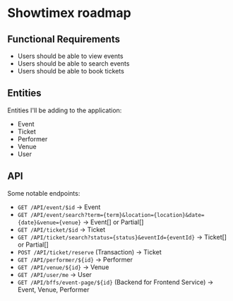 # Showtimex roadmap

## Functional Requirements

- Users should be able to view events
- Users should be able to search events
- Users should be able to book tickets

## Entities

Entities I'll be adding to the application:

- Event
- Ticket
- Performer
- Venue
- User

## API

Some notable endpoints:

- `GET /API/event/$id` -> Event
- `GET /API/event/search?term={term}&location={location}&date={date}&venue={venue}` -> Event[] or Partial<Event>[]
- `GET /API/ticket/$id` -> Ticket
- `GET /API/ticket/search?status={status}&eventId={eventId}` -> Ticket[] or Partial<Ticket>[]
- `POST /API/ticket/reserve` (Transaction) -> Ticket
- `GET /API/performer/${id}` -> Performer
- `GET /API/venue/${id}` -> Venue
- `GET /API/user/me` -> User
- `GET /API/bffs/event-page/${id}` (Backend for Frontend Service) -> Event, Venue, Performer
